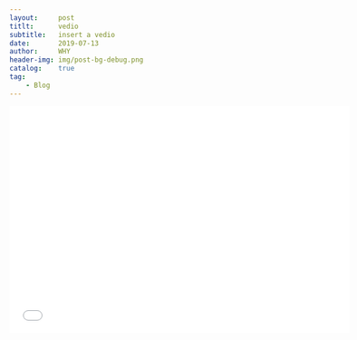 ```yaml
---
layout:     post
titlt:      vedio
subtitle:   insert a vedio
date:       2019-07-13
author:     WHY
header-img: img/post-bg-debug.png
catalog:    true
tag:
    - Blog
---
```

<iframe width="600" height="400" src="../vedio/Alcohol Can Enhance Creativity—But at a Cost.mp4" frameborder="0" allowfullscreen></iframe> 
